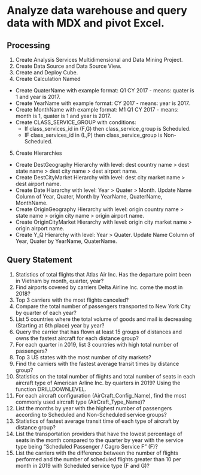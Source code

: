 # Analyze data warehouse and query data with MDX and pivot Excel.
## Processing
1. Create Analysis Services Multidimensional and Data Mining Project.
2. Create Data Source and Data Source View.
3. Create and Deploy Cube.
4. Create Calculation Named
  - Create QuaterName with example format: Q1 CY 2017 - means: quater is 1 and year is 2017.
  - Create YearName with example format: CY 2017 - means: year is 2017.
  - Create MonthName with example format: M1 Q1 CY 2017 - means: month is 1, quater is 1 and year is 2017.
  - Create CLASS_SERVICE_GROUP with conditions:
    - If class_services_id in (F,G) then class_service_group is Scheduled.
    - IF class_services_id in (L,P) then class_service_group is Non-Scheduled.
5. Create Hierarchies
  - Create DestGeography Hierarchy with level: dest country name > dest state name > dest city name > dest airport name.
  - Create DestCityMarket Hierarchy with level: dest city market name > dest airport name.
  - Create Date Hiararchy with level: Year > Quater > Month. Update Name Column of Year, Quater, Month by YearName, QuaterName, MonthName.
  - Create OriginGeography Hierarchy with level: origin country name > state name > origin city name > origin airport name.
  - Create OriginCityMarket Hierarchy with level: origin city market name > origin airport name.
  - Create Y_Q Hierarchy with level: Year > Quater. Update Name Column of Year, Quater by YearName, QuaterName.
## Query Statement
1. Statistics of total flights that Atlas Air Inc. Has the departure point been in Vietnam by month, quarter, year?
2. Find airports covered by carriers Delta Airline Inc. come the most in 2018?
3. Top 3 carriers with the most flights canceled?
4. Compare the total number of passengers transported to New York City by quarter of each year?
5. List 5 countries where the total volume of goods and mail is decreasing (Starting at 6th place) year by year?
6. Query the carrier that has flown at least 15 groups of distances and owns the fastest aircraft for each distance group?
7. For each quarter in 2019, list 3 countries with high total number of passengers?
8. Top 3 US states with the most number of city markets?
9. Find the carriers with the fastest average transit times by distance group?
10. Statistics on the total number of flights and total number of seats in each aircraft type of American Arline Inc. by quarters in 2019? Using the function DRILLDOWNLEVEL.
11. For each aircraft configuration (AirCraft_Config_Name), find the most commonly used aircraft type (AirCraft_Type_Name)?
12. List the months by year with the highest number of passengers according to Scheduled and Non-Scheduled service groups?
13. Statistics of fastest average transit time of each type of aircraft by distance group?
14. List the transportation providers that have the lowest percentage of seats in the month compared to the quarter by year with the service type being “Scheduled Passenger / Cagro Service F” (F)?
15. List the carriers with the difference between the number of flights performed and the number of scheduled flights greater than 10 per month in 2019 with Scheduled service type (F and G)?
